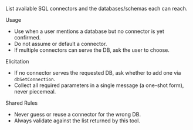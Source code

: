 List available SQL connectors and the databases/schemas each can reach.

Usage
- Use when a user mentions a database but no connector is yet confirmed.
- Do not assume or default a connector.
- If multiple connectors can serve the DB, ask the user to choose.

Elicitation
- If no connector serves the requested DB, ask whether to add one via `dbSetConnection`.
- Collect all required parameters in a single message (a one-shot form), never piecemeal.

Shared Rules
- Never guess or reuse a connector for the wrong DB.
- Always validate against the list returned by this tool.

